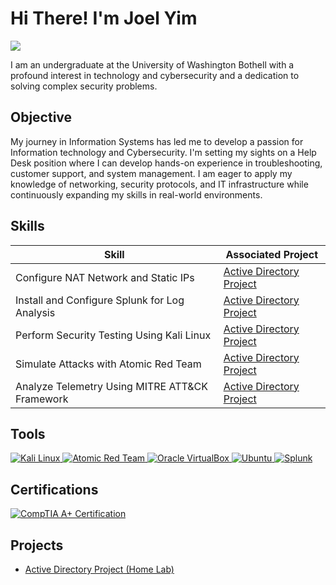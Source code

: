 # Hi There! I'm Joel Yim
<a href="https://www.linkedin.com/in/joelyim1/"><img src="https://img.shields.io/badge/-LinkedIn-0072b1?&style=for-the-badge&logo=linkedin&logoColor=white" /></a>

I am an undergraduate at the University of Washington Bothell with a profound interest in technology and cybersecurity and a dedication to solving complex security problems.

## Objective

My journey in Information Systems has led me to develop a passion for Information technology and Cybersecurity. I'm setting my sights on a Help Desk position where I can develop hands-on experience in troubleshooting, customer support, and system management. I am eager to apply my knowledge of networking, security protocols, and IT infrastructure while continuously expanding my skills in real-world environments.

## Skills

| **Skill**                                     | **Associated Project**        |
|-----------------------------------------------|-------------------------------|
| Configure NAT Network and Static IPs          | [Active Directory Project](https://github.com/joelyim/Active-Directory/tree/main) |
| Install and Configure Splunk for Log Analysis | [Active Directory Project](https://github.com/joelyim/Active-Directory/tree/main) |
| Perform Security Testing Using Kali Linux     | [Active Directory Project](https://github.com/joelyim/Active-Directory/tree/main) |
| Simulate Attacks with Atomic Red Team         | [Active Directory Project](https://github.com/joelyim/Active-Directory/tree/main) |
| Analyze Telemetry Using MITRE ATT&CK Framework | [Active Directory Project](https://github.com/joelyim/Active-Directory/tree/main) |

## Tools
<a href="https://www.kali.org" target="_blank">
  <img src="https://img.shields.io/badge/-Kali%20Linux-557C94?&style=for-the-badge&logo=kalilinux&logoColor=white" alt="Kali Linux"/>
</a>
<a href="https://github.com/redcanaryco/atomic-red-team" target="_blank">
  <img src="https://img.shields.io/badge/Atomic%20Red%20Team-red?style=for-the-badge&logo=github&logoColor=white" alt="Atomic Red Team"/>
</a>
<a href="https://www.virtualbox.org/" target="_blank">
  <img src="https://img.shields.io/badge/VirtualBox-183A61?style=for-the-badge&logo=VirtualBox&logoColor=white" alt="Oracle VirtualBox"/>
</a>
<a href="https://ubuntu.com" target="_blank">
  <img src="https://img.shields.io/badge/Ubuntu-E95420?style=for-the-badge&logo=ubuntu&logoColor=white" alt="Ubuntu"/>
<a href="https://www.splunk.com/" target="_blank">
  <img src="https://img.shields.io/badge/-Splunk-black?style=for-the-badge&logo=Splunk&logoColor=white&labelColor=f9481e" alt="Splunk"/>
</a>




## Certifications

<a href="https://www.comptia.org/" target="_blank">
  <img src="https://img.shields.io/badge/CompTIA%20A%2B-cf1b1b?style=for-the-badge&logo=CompTIA&logoColor=white" alt="CompTIA A+ Certification"/>
</a>


## Projects
- [Active Directory Project (Home Lab)](https://github.com/joelyim/Active-Directory/tree/main)

